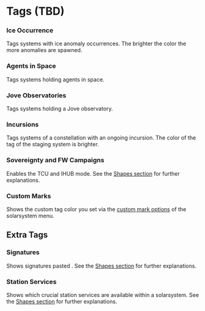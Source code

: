 # Tags (TBD)
### Ice Occurrence
Tags systems with ice anomaly occurrences. The brighter the color the more anomalies are spawned.
### Agents in Space
Tags systems holding agents in space.
### Jove Observatories
Tags systems holding a Jove observatory.
### Incursions
Tags systems of a constellation with an ongoing incursion. The color of the tag of the staging system is brighter.
### Sovereignty and FW Campaigns
Enables the TCU and IHUB mode. See the [Shapes section](https://eveeye.readthedocs.io/en/latest/map/shapes/#Sovereignty-Structures-and-Campaigns) for further explanations.
### Custom Marks
Shows the custom tag color you set via the [custom mark options](https://eveeye.readthedocs.io/en/latest/sharing/custom-marks/) of the solarsystem menu.

## Extra Tags
### Signatures
Shows signatures pasted . See the [Shapes section](https://eveeye.readthedocs.io/en/latest/map/shapes/#Station-Services-and-Signatures) for further explanations.
### Station Services
Shows which crucial station services are available within a solarsystem. See the [Shapes section](https://eveeye.readthedocs.io/en/latest/map/shapes/#Station-Services-and-Signatures) for further explanations.
<!--stackedit_data:
eyJoaXN0b3J5IjpbMTIwMjQzOTgwOCwxMzA1OTQ0Mjc2LDU4MT
MwMTM0OCw1MTUwMDk4N119
-->